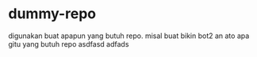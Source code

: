 # dummy-repo
digunakan buat apapun yang butuh repo. misal buat bikin bot2 an ato apa gitu yang butuh repo
asdfasd
adfads

